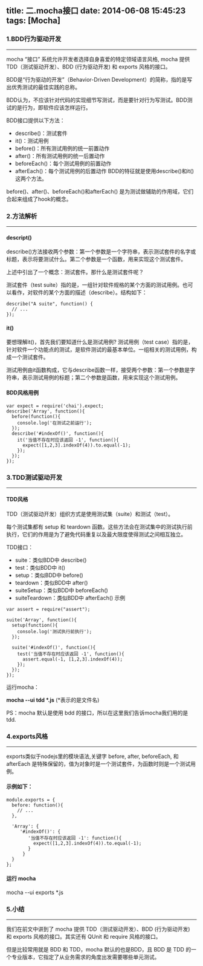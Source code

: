 title: 二.mocha接口
date: 2014-06-08 15:45:23
tags: [Mocha]
---

### 1.BDD行为驱动开发
---
mocha “接口” 系统允许开发者选择自身喜爱的特定领域语言风格, mocha 提供 TDD（测试驱动开发）、BDD (行为驱动开发) 和 exports 风格的接口。

BDD是“行为驱动的开发”（Behavior-Driven Development）的简称，指的是写出优秀测试的最佳实践的总称。

BDD认为，不应该针对代码的实现细节写测试，而是要针对行为写测试。BDD测试的是行为，即软件应该怎样运行。

BDD接口提供以下方法：

* describe()：测试套件
* it()：测试用例
* before()：所有测试用例的统一前置动作
* after()：所有测试用例的统一后置动作
* beforeEach()：每个测试用例的前置动作
* afterEach()：每个测试用例的后置动作
BDD的特征就是使用describe()和it() 这两个方法。

before()、after()、beforeEach()和afterEach() 是为测试做辅助的作用域，它们合起来组成了hook的概念。

### 2.方法解析
---
#### descript()
describe()方法接收两个参数：第一个参数是一个字符串，表示测试套件的名字或标题，表示将要测试什么。第二个参数是一个函数，用来实现这个测试套件。

上述中引出了一个概念：测试套件。那什么是测试套件呢？

测试套件（test suite）指的是，一组针对软件规格的某个方面的测试用例。也可以看作，对软件的某个方面的描述（describe）。结构如下：
```
describe("A suite", function() {
  // ...
});
```

#### it()
要想理解it()，首先我们要知道什么是测试用例? 测试用例（test case）指的是，针对软件一个功能点的测试，是软件测试的最基本单位。一组相关的测试用例，构成一个测试套件。

测试用例由it函数构成，它与describe函数一样，接受两个参数：第一个参数是字符串，表示测试用例的标题；第二个参数是函数，用来实现这个测试用例。

#### BDD风格用例
```
var expect = require('chai').expect;
describe('Array', function(){
  before(function(){
    console.log('在测试之前运行');
  });
  describe('#indexOf()', function(){
    it('当值不存在时应该返回 -1', function(){
      expect([1,2,3].indexOf(4)).to.equal(-1);
    });
  });
});
```

### 3.TDD测试驱动开发
---
#### TDD风格
TDD（测试驱动开发）组织方式是使用测试集（suite）和测试（test）。

每个测试集都有 setup 和 teardown 函数。这些方法会在测试集中的测试执行前执行，它们的作用是为了避免代码重复以及最大限度使得测试之间相互独立。

TDD接口：

* suite：类似BDD中 describe()
* test：类似BDD中 it()
* setup：类似BDD中 before()
* teardown：类似BDD中 after()
* suiteSetup：类似BDD中 beforeEach()
* suiteTeardown：类似BDD中 afterEach()
示例
```
var assert = require("assert");

suite('Array', function(){
  setup(function(){
    console.log('测试执行前执行');
  });
  
  suite('#indexOf()', function(){
    test('当值不存在时应该返回 -1', function(){
      assert.equal(-1, [1,2,3].indexOf(4));
    });
  });
});
```
运行mocha：

 __mocha --ui tdd *.js__ (\*表示的是文件名)

PS：mocha 默认是使用 bdd 的接口，所以在这里我们告诉mocha我们用的是tdd.

### 4.exports风格
---
exports类似于nodejs里的模块语法,关键字 before, after, beforeEach, 和 afterEach 是特殊保留的，值为对象时是一个测试套件，为函数时则是一个测试用例。

#### 示例如下：
```
module.exports = {
  before: function(){
    // ...
  }, 
  
  'Array': {
     '#indexOf()': {
        '当值不存在时应该返回 -1': function(){
          expect([1,2,3].indexOf(4)).to.equal(-1);
        }
      }
  }
};
```
#### 运行 mocha

mocha --ui exports *.js


### 5.小结
---
我们在前文中讲到了 mocha 提供 TDD（测试驱动开发）、BDD (行为驱动开发) 和 exports 风格的接口。其实还有 QUnit 和 require 风格的接口。

但是比较常用就是 BDD 和 TDD，mocha 默认的也是BDD，且 BDD 是 TDD 的一个专业版本，它指定了从业务需求的角度出发需要哪些单元测试。
